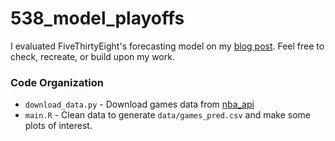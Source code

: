 # 538_model_playoffs

I evaluated FiveThirtyEight's forecasting model on my [blog post](https://blog.albertkuo.me/post/2022-01-21-how-good-is-fivethirtyeight-s-nba-prediction-model/). Feel free to check, recreate, or build upon my work.

### Code Organization

* `download_data.py` - Download games data from [nba_api](https://github.com/swar/nba_api) 
* `main.R` - Clean data to generate `data/games_pred.csv` and make some plots of interest.

